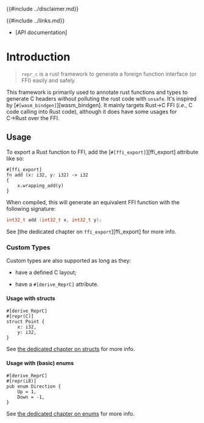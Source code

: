 {{#include ../disclaimer.md}}

{{#include ../links.md}}

  - [API documentation]

# Introduction

> `repr_c` is a rust framework to generate a foreign function interface (or FFI) easily and safely.

This framework is primarily used to annotate rust functions and types to
generate C headers without polluting the rust code with `unsafe`. It's inspired
by [`#[wasm_bindgen]`][wasm_bindgen]. It mainly targets Rust→C FFI (_i.e._, C
code calling into Rust code), although it does have some usages for C→Rust over
the FFI.

## Usage

To export a Rust function to FFI, add the [`#[ffi_export]`][ffi_export]
attribute like so:

```rust,noplaypen
#[ffi_export]
fn add (x: i32, y: i32) -> i32
{
    x.wrapping_add(y)
}
```

When compiled, this will generate an equivalent FFI function with the following signature:

```c
int32_t add (int32_t x, int32_t y);
```

See [the dedicated chapter on `ffi_export`][ffi_export] for more info.

### Custom Types

Custom types are also supported as long as they:

  - have a defined C layout;

  - have a `#[derive_ReprC]` attribute.

#### Usage with structs

```rust,noplaypen
#[derive_ReprC]
#[repr(C)]
struct Point {
    x: i32,
    y: i32,
}
```
See [the dedicated chapter on structs](/derive-reprc/struct.md) for more info.

#### Usage with (basic) enums

```rust,noplaypen
#[derive_ReprC]
#[repr(i8)]
pub enum Direction {
    Up = 1,
    Down = -1,
}
```

See [the dedicated chapter on enums](/derive-reprc/enum.md) for more info.
